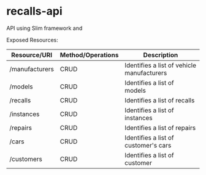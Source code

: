 # recalls-api

API using Slim framework and 

Exposed Resources:

Resource/URI | Method/Operations | Description |
--- | --- | --- |
/manufacturers | CRUD | Identifies a list of vehicle manufacturers |
/models | CRUD | Identifies a list of models |
/recalls | CRUD | Identifies a list of recalls |
/instances | CRUD | Identifies a list of instances |
/repairs | CRUD | Identifies a list of repairs |
/cars | CRUD | Identifies a list of customer's cars |
/customers | CRUD | Identifies a list of customer |
